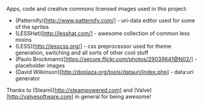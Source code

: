 Apps, code and creative commons licensed images used in this project:

* (Patternify)[http://www.patternify.com/] - uri-data editor used for some of the sprites
* (LESSHat)[http://lesshat.com/] - awesome collection of common less mixins
* (LESS)[http://lesscss.org/] - css preprocessor used for theme generation, switching and all sorts of other cool stuff
* (Paulo Brockmann)[https://secure.flickr.com/photos/29039641@N02/] - placeholder images
* (David Wilkinson)[http://dopiaza.org/tools/datauri/index.php] - data:uri generator

Thanks to (Steam)[http://steampowered.com] and (Valve)[http://valvesoftware.com] in general for being awesome!